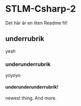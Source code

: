 # STLM-Csharp-2
Det här är en liten Readme fil!

## underrubrik
yeah
        
### underunderrubrik
yoyoyo

#### underunderunderrubrik!
newest thing.
And more.